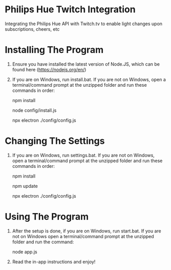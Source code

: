 # Philips Hue Twitch Integration
Integrating the Philips Hue API with Twitch.tv to enable light changes upon subscriptions, cheers, etc

# Installing The Program
1. Ensure you have installed the latest version of Node.JS, which can be found here (https://nodejs.org/en/)
2. If you are on Windows, run install.bat. If you are not on Windows, open a terminal/command prompt at the unzipped folder and run these commands in order:

    npm install
    
    node config/install.js
    
    npx electron ./config/config.js
# Changing The Settings
1. If you are on Windows, run settings.bat. If you are not on Windows, open a terminal/command prompt at the unzipped folder and run these commands in order:

    npm install
    
    npm update
    
    npx electron ./config/config.js
# Using The Program
1. After the setup is done,  if you are on Windows, run start.bat. If you are not on Windows open a terminal/command prompt at the unzipped folder and run the command:

    node app.js
2. Read the in-app instructions and enjoy!
